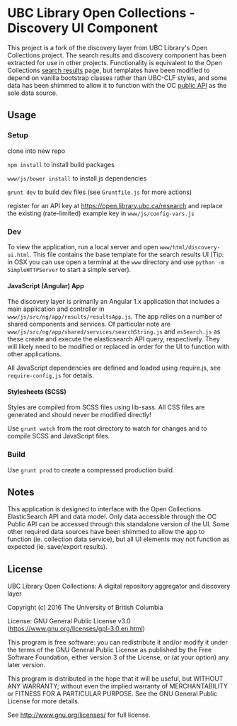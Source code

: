 # UBC Library Open Collections - Discovery UI Component

This project is a fork of the discovery layer from UBC Library's Open Collections project. The search results and discovery component has been extracted for use in other projects. Functionality is equivalent to the Open Collections [search results](https://open.library.ubc.ca/search?q=fruit&circle=n) page, but templates have been modified to depend on vanilla bootstrap classes rather than UBC-CLF styles, and some data has been shimmed to allow it to function with the OC [public API](https://open.library.ubc.ca/research) as the sole data source.


## Usage

### Setup

clone into new repo

`npm install` to install build packages

`www/js/bower install` to install js dependencies

`grunt dev` to build dev files (see `Gruntfile.js` for more actions)

register for an API key at https://open.library.ubc.ca/research and replace the existing (rate-limited) example key in `www/js/config-vars.js`

### Dev

To view the application, run a local server and open `www/html/discovery-ui.html`. This file contains the base template for the search results UI (Tip: in OSX you can use open a terminal at the `www` directory and use `python -m SimpleHTTPServer` to start a simple server).

#### JavaScript (Angular) App

The discovery layer is primarily an Angular 1.x application that includes a main application and controller in `www/js/src/ng/app/results/resultsApp.js`. The app relies on a number of shared components and services. Of particular note are `www/js/src/ng/app/shared/services/searchString.js` and `esSearch.js` as these create and execute the elasticsearch API query, respectively. They will likely need to be modified or replaced in order for the UI to function with other applications. 

All JavaScript dependencies are defined and loaded using require.js, see `require-config.js` for details.

#### Stylesheets (SCSS)

Styles are compiled from SCSS files using lib-sass. All CSS files are generated and should never be modified directly!

Use `grunt watch` from the root directory to watch for changes and to compile SCSS and JavaScript files.

### Build

Use `grunt prod` to create a compressed production build.


## Notes

This application is designed to interface with the Open Collections ElasticSearch API and data model.
Only data accessible through the OC Public API can be accessed through this standalone version of the UI. Some other required data sources have been shimmed to allow the app to function (ie. collection data service), but all UI elements may not function as expected (ie. save/export results).


## License

UBC Library Open Collections: A digital repository aggregator and discovery layer

Copyright (c) 2016 The University of British Columbia

License: GNU General Public License v3.0 (https://www.gnu.org/licenses/gpl-3.0.en.html)

This program is free software: you can redistribute it and/or modify
it under the terms of the GNU General Public License as published by
the Free Software Foundation, either version 3 of the License, or
(at your option) any later version.

This program is distributed in the hope that it will be useful,
but WITHOUT ANY WARRANTY; without even the implied warranty of
MERCHANTABILITY or FITNESS FOR A PARTICULAR PURPOSE.  See the
GNU General Public License for more details.

See http://www.gnu.org/licenses/ for full license.
